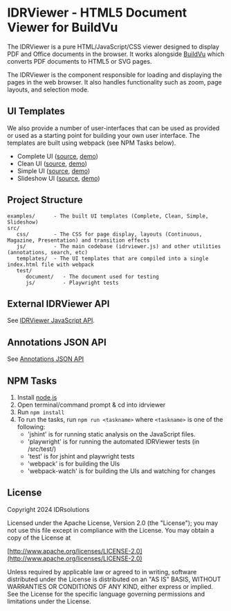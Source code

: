 # IDRViewer - HTML5 Document Viewer for BuildVu

The IDRViewer is a pure HTML/JavaScript/CSS viewer designed to display PDF and Office documents in the browser. It works alongside [BuildVu](https://www.idrsolutions.com/buildvu/) which converts PDF documents to HTML5 or SVG pages.

The IDRViewer is the component responsible for loading and displaying the pages in the web browser. It also handles functionality such as zoom, page layouts, and selection mode.

## UI Templates
We also provide a number of user-interfaces that can be used as provided or used as a starting point for building your own user interface. The templates are built using webpack (see NPM Tasks below).

- Complete UI ([source](src/templates/complete/), [demo](https://files.idrsolutions.com/Examples/IDRViewerUI/complete/))
- Clean UI ([source](src/templates/clean/), [demo](https://files.idrsolutions.com/Examples/IDRViewerUI/clean/))
- Simple UI ([source](src/templates/simple/), [demo](https://files.idrsolutions.com/Examples/IDRViewerUI/simple/))
- Slideshow UI ([source](src/templates/slideshow/), [demo](https://files.idrsolutions.com/Examples/IDRViewerUI/slideshow/))

## Project Structure
```
examples/      - The built UI templates (Complete, Clean, Simple, Slideshow)
src/
   css/        - The CSS for page display, layouts (Continuous, Magazine, Presentation) and transition effects
   js/         - The main codebase (idrviewer.js) and other utilities (annotations, search, etc)
   templates/  - The UI templates that are compiled into a single index.html file with webpack
   test/
      document/   - The document used for testing
      js/         - Playwright tests
```

## External IDRViewer API
See [IDRViewer JavaScript API](https://support.idrsolutions.com/buildvu/api-documents/idrviewer-javascript-api).

## Annotations JSON API
See [Annotations JSON API](https://support.idrsolutions.com/buildvu/api-documents/annotations-json-api)

## NPM Tasks
1. Install [node.js](https://nodejs.org/)
2. Open terminal/command prompt & cd into idrviewer
3. Run `npm install`
4. To run the tasks, run `npm run <taskname>` where `<taskname>` is one of the following:
   - 'jshint' is for running static analysis on the JavaScript files.
   - 'playwright' is for running the automated IDRViewer tests (in /src/test/)
   - 'test' is for jshint and playwright tests
   - 'webpack' is for building the UIs
   - 'webpack-watch' is for building the UIs and watching for changes

## License

Copyright 2024 IDRsolutions

Licensed under the Apache License, Version 2.0 (the "License");
you may not use this file except in compliance with the License.
You may obtain a copy of the License at

[http://www.apache.org/licenses/LICENSE-2.0](http://www.apache.org/licenses/LICENSE-2.0)

Unless required by applicable law or agreed to in writing, software
distributed under the License is distributed on an "AS IS" BASIS,
WITHOUT WARRANTIES OR CONDITIONS OF ANY KIND, either express or implied.
See the License for the specific language governing permissions and
limitations under the License.
